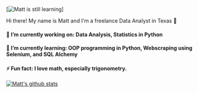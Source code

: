 [![Matt is still learning](https://res.cloudinary.com/makotoevo/image/upload/v1606155357/0_wwyo3a.jpg)]



<!--
**mattblasa/mattblasa** is a ✨ _special_ ✨ repository because its `README.md` (this file) appears on your GitHub profile.

Here are some ideas to get you started:

🔭 I’m currently working on ...
🌱 I’m currently learning ...
👯 I’m looking to collaborate on ...
🤔 I’m looking for help with ...
💬 Ask me about ...
📫 How to reach me: ...
- 😄 Pronouns: ...
⚡ Fun fact: ...
-->
Hi there! My name is Matt and I'm a freelance Data Analyst in Texas 👋

#### 🔭 I’m currently working on: Data Analysis, Statistics in Python

#### 🌱 I’m currently learning: OOP programming in Python, Webscraping using Selenium, and SQL Alchemy

#### ⚡ Fun fact: I love math, especially trigonometry. 


[![Matt's github stats](https://github-readme-stats.vercel.app/api?username=mattblasa&count_private=true&show_icons=true&theme=radical&hide_rank=false)](https://github.com/anuraghazra/github-readme-stats)
